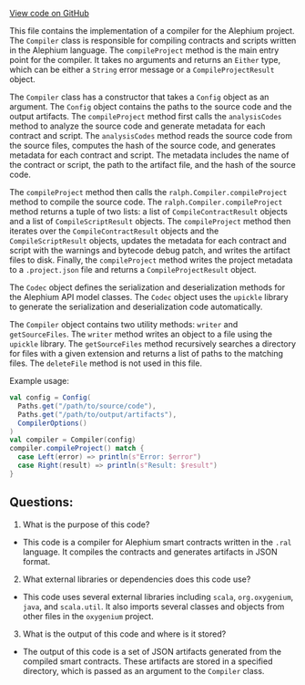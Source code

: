 [View code on GitHub](https://github.com/oxygenium/oxygenium/ralphc/src/main/scala/org/oxygenium/ralphc/Compiler.scala)

This file contains the implementation of a compiler for the Alephium project. The `Compiler` class is responsible for compiling contracts and scripts written in the Alephium language. The `compileProject` method is the main entry point for the compiler. It takes no arguments and returns an `Either` type, which can be either a `String` error message or a `CompileProjectResult` object.

The `Compiler` class has a constructor that takes a `Config` object as an argument. The `Config` object contains the paths to the source code and the output artifacts. The `compileProject` method first calls the `analysisCodes` method to analyze the source code and generate metadata for each contract and script. The `analysisCodes` method reads the source code from the source files, computes the hash of the source code, and generates metadata for each contract and script. The metadata includes the name of the contract or script, the path to the artifact file, and the hash of the source code.

The `compileProject` method then calls the `ralph.Compiler.compileProject` method to compile the source code. The `ralph.Compiler.compileProject` method returns a tuple of two lists: a list of `CompileContractResult` objects and a list of `CompileScriptResult` objects. The `compileProject` method then iterates over the `CompileContractResult` objects and the `CompileScriptResult` objects, updates the metadata for each contract and script with the warnings and bytecode debug patch, and writes the artifact files to disk. Finally, the `compileProject` method writes the project metadata to a `.project.json` file and returns a `CompileProjectResult` object.

The `Codec` object defines the serialization and deserialization methods for the Alephium API model classes. The `Codec` object uses the `upickle` library to generate the serialization and deserialization code automatically.

The `Compiler` object contains two utility methods: `writer` and `getSourceFiles`. The `writer` method writes an object to a file using the `upickle` library. The `getSourceFiles` method recursively searches a directory for files with a given extension and returns a list of paths to the matching files. The `deleteFile` method is not used in this file.

Example usage:

```scala
val config = Config(
  Paths.get("/path/to/source/code"),
  Paths.get("/path/to/output/artifacts"),
  CompilerOptions()
)
val compiler = Compiler(config)
compiler.compileProject() match {
  case Left(error) => println(s"Error: $error")
  case Right(result) => println(s"Result: $result")
}
```
## Questions: 
 1. What is the purpose of this code?
- This code is a compiler for Alephium smart contracts written in the `.ral` language. It compiles the contracts and generates artifacts in JSON format.

2. What external libraries or dependencies does this code use?
- This code uses several external libraries including `scala`, `org.oxygenium`, `java`, and `scala.util`. It also imports several classes and objects from other files in the `oxygenium` project.

3. What is the output of this code and where is it stored?
- The output of this code is a set of JSON artifacts generated from the compiled smart contracts. These artifacts are stored in a specified directory, which is passed as an argument to the `Compiler` class.